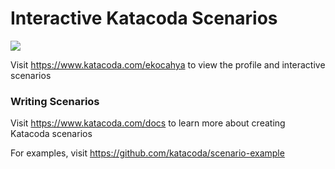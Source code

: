 # Interactive Katacoda Scenarios

[![](http://shields.katacoda.com/katacoda/ekocahya/count.svg)](https://www.katacoda.com/ekocahya "Get your profile on Katacoda.com")

Visit https://www.katacoda.com/ekocahya to view the profile and interactive scenarios

### Writing Scenarios
Visit https://www.katacoda.com/docs to learn more about creating Katacoda scenarios

For examples, visit https://github.com/katacoda/scenario-example
